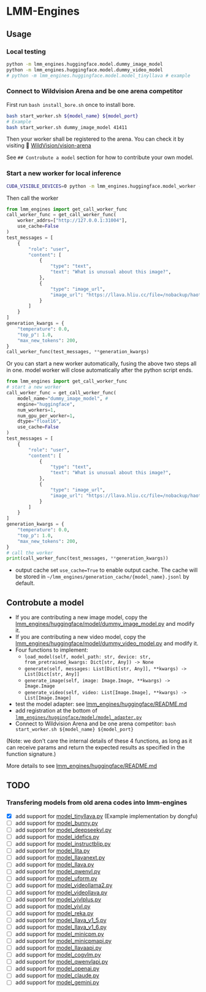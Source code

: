 # LMM-Engines

## Usage

### Local testing
```bash
python -m lmm_engines.huggingface.model.dummy_image_model
python -m lmm_engines.huggingface.model.dummy_video_model
# python -m lmm_engines.huggingface.model.model_tinyllava # example
```

### Connect to Wildvision Arena and be one arena competitor

First run `bash install_bore.sh` once to install bore.
```bash
bash start_worker.sh ${model_name} ${model_port}
# Example
bash start_worker.sh dummy_image_model 41411
```
Then your worker shall be registered to the arena. You can check it by visiting 🤗 [WildVision/vision-arena](https://huggingface.co/spaces/WildVision/vision-arena)

See `## Controbute a model` section for how to contribute your own model.


### Start a new worker for local inference
```bash
CUDA_VISIBLE_DEVICES=0 python -m lmm_engines.huggingface.model_worker --model-path dummy_image_model --port 31004 --worker http://127.0.0.1:31004 --host=127.0.0.1 --no-register
```
Then call the worker
```python
from lmm_engines import get_call_worker_func
call_worker_func = get_call_worker_func(
    worker_addrs=["http://127.0.0.1:31004"],
    use_cache=False
)
test_messages = [
    {
        "role": "user",
        "content": [
            {
                "type": "text",
                "text": "What is unusual about this image?",
            },
            {
                "type": "image_url",
                "image_url": "https://llava.hliu.cc/file=/nobackup/haotian/tmp/gradio/ca10383cc943e99941ecffdc4d34c51afb2da472/extreme_ironing.jpg"
            }
        ]
    }
]
generation_kwargs = {
    "temperature": 0.0,
    "top_p": 1.0,
    "max_new_tokens": 200,
}
call_worker_func(test_messages, **generation_kwargs)
```

Or you can start a new worker automatically, fusing the above two steps all in one. model worker will close automatically after the python script ends.
```python
from lmm_engines import get_call_worker_func
# start a new worker
call_worker_func = get_call_worker_func(
    model_name="dummy_image_model", # 
    engine="huggingface",
    num_workers=1,
    num_gpu_per_worker=1,
    dtype="float16",
    use_cache=False
)
test_messages = [
    {
        "role": "user",
        "content": [
            {
                "type": "text",
                "text": "What is unusual about this image?",
            },
            {
                "type": "image_url",
                "image_url": "https://llava.hliu.cc/file=/nobackup/haotian/tmp/gradio/ca10383cc943e99941ecffdc4d34c51afb2da472/extreme_ironing.jpg"
            }
        ]
    }
]
generation_kwargs = {
    "temperature": 0.0,
    "top_p": 1.0,
    "max_new_tokens": 200,
}
# call the worker
print(call_worker_func(test_messages, **generation_kwargs))
```

- output cache
set `use_cache=True` to enable output cache. The cache will be stored in `~/lmm_engines/generation_cache/{model_name}.jsonl` by default.


## Controbute a model

- If you are contributing a new image model, copy the [lmm_engines/huggingface/model/dummy_image_model.py](./lmm_engines/huggingface/model/dummy_image_model.py) and modify it.
- If you are contributing a new video model, copy the [lmm_engines/huggingface/model/dummy_video_model.py](./lmm_engines/huggingface/model/dummy_video_model.py) and modify it.
- Four functions to implement:
    - `load_model(self, model_path: str, device: str, from_pretrained_kwargs: Dict[str, Any]) -> None`
    - `generate(self, messages: List[Dict[str, Any]], **kwargs) -> List[Dict[str, Any]]`
    - `generate_image(self, image: Image.Image, **kwargs) -> Image.Image`
    - `generate_video(self, video: List[Image.Image], **kwargs) -> List[Image.Image]`
- test the model adapter: see [lmm_engines/huggingface/README.md](./lmm_engines/huggingface/README.md)
- add registration at the bottom of [`lmm_engines/huggingface/model/model_adapter.py`](./lmm_engines/huggingface/model/model_adapter.py)
- Connect to Wildvision Arena and be one arena competitor: `bash start_worker.sh ${model_name} ${model_port}`

(Note: we don't care the internal details of these 4 functions, as long as it can receive params and return the expected results as specified in the function signature.)


More details to see [lmm_engines/huggingface/README.md](./lmm_engines/huggingface/README.md)

## TODO
### Transfering models from old arena codes into lmm-engines
- [x] add support for [model_tinyllava.py](./lmm_engines/huggingface/model/model_tinyllava.py) (Example implementation by dongfu)
- [ ] add support for [model_bunny.py](./lmm_engines/huggingface/model/model_bunny)
- [ ] add support for [model_deepseekvl.py](./lmm_engines/huggingface/model/model_deepseekvl)
- [ ] add support for [model_idefics.py](./lmm_engines/huggingface/model/model_idefics)
- [ ] add support for [model_instructblip.py](./lmm_engines/huggingface/model/model_instructblip)
- [ ] add support for [model_lita.py](./lmm_engines/huggingface/model/model_lita)
- [ ] add support for [model_llavanext.py](./lmm_engines/huggingface/model/model_llavanext)
- [ ] add support for [model_llava.py](./lmm_engines/huggingface/model/model_llava)
- [ ] add support for [model_qwenvl.py](./lmm_engines/huggingface/model/model_qwenvl)
- [ ] add support for [model_uform.py](./lmm_engines/huggingface/model/model_uform)
- [ ] add support for [model_videollama2.py](./lmm_engines/huggingface/model/model_videollama2)
- [ ] add support for [model_videollava.py](./lmm_engines/huggingface/model/model_videollava)
- [ ] add support for [model_yivlplus.py](./lmm_engines/huggingface/model/model_yivlplus)
- [ ] add support for [model_yivl.py](./lmm_engines/huggingface/model/model_yivl)
- [ ] add support for [model_reka.py](./lmm_engines/huggingface/model/model_reka)
- [ ] add support for [model_llava_v1_5.py](./lmm_engines/huggingface/model/model_llava_v1_5)
- [ ] add support for [model_llava_v1_6.py](./lmm_engines/huggingface/model/model_llava_v1_6)
- [ ] add support for [model_minicpm.py](./lmm_engines/huggingface/model/model_minicpm)
- [ ] add support for [model_minicpmapi.py](./lmm_engines/huggingface/model/model_minicpmapi)
- [ ] add support for [model_llavaapi.py](./lmm_engines/huggingface/model/model_llavaapi)
- [ ] add support for [model_cogvlm.py](./lmm_engines/huggingface/model/model_cogvlm)
- [ ] add support for [model_qwenvlapi.py](./lmm_engines/huggingface/model/model_qwenvlapi)
- [ ] add support for [model_openai.py](./lmm_engines/huggingface/model/model_openai)
- [ ] add support for [model_claude.py](./lmm_engines/huggingface/model/model_claude)
- [ ] add support for [model_gemini.py](./lmm_engines/huggingface/model/model_gemini)